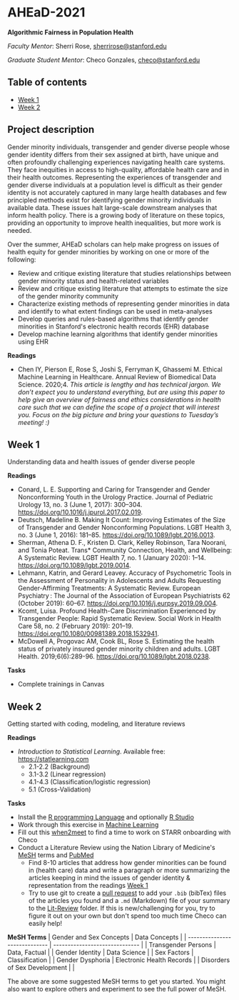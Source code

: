 # AHEaD-2021
**Algorithmic Fairness in Population Health**

*Faculty Mentor*: Sherri Rose, [sherrirose@stanford.edu](mailto:sherrirose@stanford.edu)

*Graduate Student Mentor*: Checo Gonzales, [checo@stanford.edu](mailto:checo@stanford.edu)

## Table of contents
- [Week 1](#week-1)
- [Week 2](#week-2)

## Project description

Gender minority individuals, transgender and gender diverse people whose gender
identity differs from their sex assigned at birth, have unique and often
profoundly challenging experiences navigating health care systems. They face
inequities in access to high-quality, affordable health care and in their
health outcomes. Representing the experiences of transgender and gender diverse
individuals at a population level is difficult as their gender identity is not
accurately captured in many large health databases and few principled methods
exist for identifying gender minority individuals in available data. These
issues halt large-scale downstream analyses that inform health policy. There is
a growing body of literature on these topics, providing an opportunity to
improve health inequalities, but more work is needed.

Over the summer, AHEaD scholars can help make progress on issues of health
equity for gender minorities by working on one or more of the following: 
- Review and critique existing literature that studies relationships between
  gender minority status and health-related variables 
- Review and critique existing literature that attempts to estimate the size of
  the gender minority community
- Characterize existing methods of representing gender minorities in data and
  identify to what extent findings can be used in meta-analyses 
- Develop queries and rules-based algorithms that identify gender minorities in
  Stanford's electronic health records (EHR) database 
- Develop machine learning algorithms that identify gender minorities using EHR

**Readings**
- Chen IY, Pierson E, Rose S, Joshi S, Ferryman K, Ghassemi M. Ethical Machine
  Learning in Healthcare. Annual Review of Biomedical Data Science. 2020;4.
*This article is lengthy and has technical jargon. We don’t expect you to
understand everything, but are using this paper to help give an overview of
fairness and ethics considerations in health care such that we can define the
scope of a project that will interest you. Focus on the big picture and bring
your questions to Tuesday’s meeting! :)*


## Week 1

Understanding data and health issues of gender diverse people

**Readings** 
- Conard, L. E. Supporting and Caring for Transgender and Gender Nonconforming
  Youth in the Urology Practice. Journal of Pediatric Urology 13, no. 3 (June
1, 2017): 300–304. https://doi.org/10.1016/j.jpurol.2017.02.019.
- Deutsch, Madeline B. Making It Count: Improving Estimates of the Size of
  Transgender and Gender Nonconforming Populations. LGBT Health 3, no. 3 (June
1, 2016): 181–85. https://doi.org/10.1089/lgbt.2016.0013.
- Sherman, Athena D. F., Kristen D. Clark, Kelley Robinson, Tara Noorani, and
  Tonia Poteat. Trans\* Community Connection, Health, and Wellbeing: A
Systematic Review. LGBT Health 7, no. 1 (January 2020): 1–14.
https://doi.org/10.1089/lgbt.2019.0014.
- Lehmann, Katrin, and Gerard Leavey. Accuracy of Psychometric Tools in the
  Assessment of Personality in Adolescents and Adults Requesting
Gender-Affirming Treatments: A Systematic Review. European Psychiatry : The
Journal of the Association of European Psychiatrists 62 (October 2019): 60–67.
https://doi.org/10.1016/j.eurpsy.2019.09.004.
- Kcomt, Luisa. Profound Health-Care Discrimination Experienced by Transgender
  People: Rapid Systematic Review. Social Work in Health Care 58, no. 2
(February 2019): 201–19. https://doi.org/10.1080/00981389.2018.1532941.
- McDowell A, Progovac AM, Cook BL, Rose S. Estimating the health status of
  privately insured gender minority children and adults. LGBT Health.
2019;6(6):289-96. https://doi.org/10.1089/lgbt.2018.0238. 

**Tasks**
- Complete trainings in Canvas

## Week 2
Getting started with coding, modeling, and literature reviews

**Readings**
- *Introduction to Statistical Learning*. Available free: 
  https://statlearning.com
  - 2.1-2.2 (Background)
  - 3.1-3.2 (Linear regression)
  - 4.1-4.3 (Classification/logistic regression)
  - 5.1 (Cross-Validation)

**Tasks**
- Install the [R programming Language](https://cran.r-project.org) and 
  optionally [R Studio](https://www.rstudio.org/)
- Work through this exercise in [Machine Learning](Machine-Learning)
- Fill out this [when2meet](https://www.when2meet.com/?12221510-ghnwH) to find
  a time to work on STARR onboarding with Checo
- Conduct a Literature Review using the Nation Library of Medicine's
  [MeSH](https://www.ncbi.nlm.nih.gov/mesh) terms and
  [PubMed](https://www.ncbi.nlm.nih.gov/mesh)
  - Find 8-10 articles that address how gender minorities can be found in 
    (health care) data and write a paragraph or more summarizing the articles
    keeping in mind the issues of gender identity & representation from the 
    readings [Week 1](#week-1)
  - Try to use git to create a 
    [pull request](https://docs.github.com/en/github/collaborating-with-pull-requests/proposing-changes-to-your-work-with-pull-requests)
    to add your `.bib` (bibTex) files of the articles you found and a `.md` 
    (Markdown) file of your summary to the [Lit-Review](Lit-Review) folder. If 
    this is new/challenging for you, try to figure it out on your own but don't
    spend too much time Checo can easily help! 

**MeSH Terms**
| Gender and Sex Concepts	|	Data Concepts		 |
| ----------------------------- | ------------------------------ |
| Transgender Persons		| Data, Factual			 |
| Gender Identity		| Data Science			 |
| Sex Factors			| Classification		 |
| Gender Dysphoria		| Electronic Health Records	 |
| Disorders of Sex Development	| 				 |

The above are some suggested MeSH terms to get you started. You might also want
to explore others and experiment to see the full power of MeSH.

